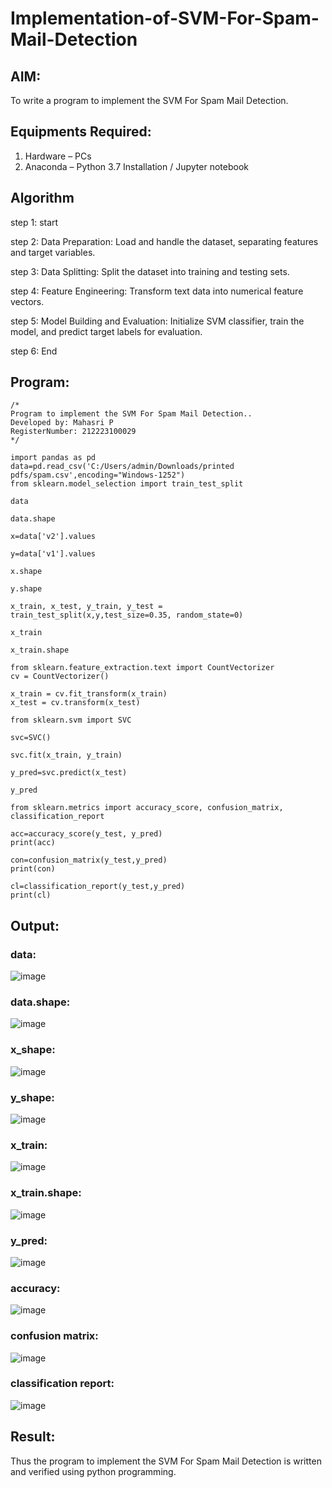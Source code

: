 # Implementation-of-SVM-For-Spam-Mail-Detection

## AIM:
To write a program to implement the SVM For Spam Mail Detection.

## Equipments Required:
1. Hardware – PCs
2. Anaconda – Python 3.7 Installation / Jupyter notebook

## Algorithm
step 1: start


step 2: Data Preparation: Load and handle the dataset, separating features and target variables.


step 3: Data Splitting: Split the dataset into training and testing sets.

 
 
step 4: Feature Engineering: Transform text data into numerical feature vectors.

 
 
step 5: Model Building and Evaluation: Initialize SVM classifier, train the model, and predict target labels for evaluation.


step 6: End

## Program:
```
/*
Program to implement the SVM For Spam Mail Detection..
Developed by: Mahasri P
RegisterNumber: 212223100029 
*/
```
```
import pandas as pd
data=pd.read_csv('C:/Users/admin/Downloads/printed pdfs/spam.csv',encoding="Windows-1252")
from sklearn.model_selection import train_test_split

data

data.shape

x=data['v2'].values

y=data['v1'].values

x.shape

y.shape

x_train, x_test, y_train, y_test = train_test_split(x,y,test_size=0.35, random_state=0)

x_train

x_train.shape

from sklearn.feature_extraction.text import CountVectorizer
cv = CountVectorizer()

x_train = cv.fit_transform(x_train)
x_test = cv.transform(x_test)

from sklearn.svm import SVC

svc=SVC()

svc.fit(x_train, y_train)

y_pred=svc.predict(x_test)

y_pred

from sklearn.metrics import accuracy_score, confusion_matrix, classification_report

acc=accuracy_score(y_test, y_pred)
print(acc)

con=confusion_matrix(y_test,y_pred)
print(con)

cl=classification_report(y_test,y_pred)
print(cl)
```

## Output:
### data:
![image](https://github.com/Sajetha13/Implementation-of-SVM-For-Spam-Mail-Detection/assets/138849316/0a86ceb6-1c87-4108-a09b-7172f60caed3)

### data.shape:
![image](https://github.com/Sajetha13/Implementation-of-SVM-For-Spam-Mail-Detection/assets/138849316/b94e824f-74ab-48e3-8ac7-2aead572c4b4)
### x_shape:
![image](https://github.com/Sajetha13/Implementation-of-SVM-For-Spam-Mail-Detection/assets/138849316/63dd570e-9992-472b-a2de-c66c7a86c836)

### y_shape:
![image](https://github.com/Sajetha13/Implementation-of-SVM-For-Spam-Mail-Detection/assets/138849316/85f0aa79-3cbc-4f2a-b84b-16d3f5956b89)

### x_train:
![image](https://github.com/Sajetha13/Implementation-of-SVM-For-Spam-Mail-Detection/assets/138849316/9cce3e36-5496-4282-9255-882010f62405)

### x_train.shape:
![image](https://github.com/Sajetha13/Implementation-of-SVM-For-Spam-Mail-Detection/assets/138849316/f586b0ec-d30b-4fa5-9c0c-94b3daf8c19a)

### y_pred:
![image](https://github.com/Sajetha13/Implementation-of-SVM-For-Spam-Mail-Detection/assets/138849316/000a6f61-9369-4c80-8755-fb9c2cf83459)

### accuracy:
![image](https://github.com/Sajetha13/Implementation-of-SVM-For-Spam-Mail-Detection/assets/138849316/923d92dd-5af8-4c68-b2bb-f3c1a3d41b9b)

### confusion matrix:
![image](https://github.com/Sajetha13/Implementation-of-SVM-For-Spam-Mail-Detection/assets/138849316/265e3ddd-3790-425e-972b-b52059b10e99)

### classification report:
![image](https://github.com/Sajetha13/Implementation-of-SVM-For-Spam-Mail-Detection/assets/138849316/5d5e0cfb-97be-4ad3-9eb9-13c756f82ea7)

## Result:
Thus the program to implement the SVM For Spam Mail Detection is written and verified using python programming.
